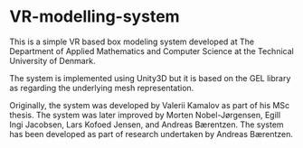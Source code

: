 # VR-modelling-system

This is a simple VR based box modeling system developed at The Department of Applied Mathematics and Computer Science at the Technical University of Denmark.

The system is implemented using Unity3D but it is based on the GEL library as regarding the underlying mesh representation.

Originally, the system was developed by Valerii Kamalov as part of his MSc thesis. The system was later improved by Morten Nobel-Jørgensen, Egill Ingi Jacobsen, Lars Kofoed Jensen, and Andreas Bærentzen. The system has been developed as part of research undertaken by Andreas Bærentzen.
